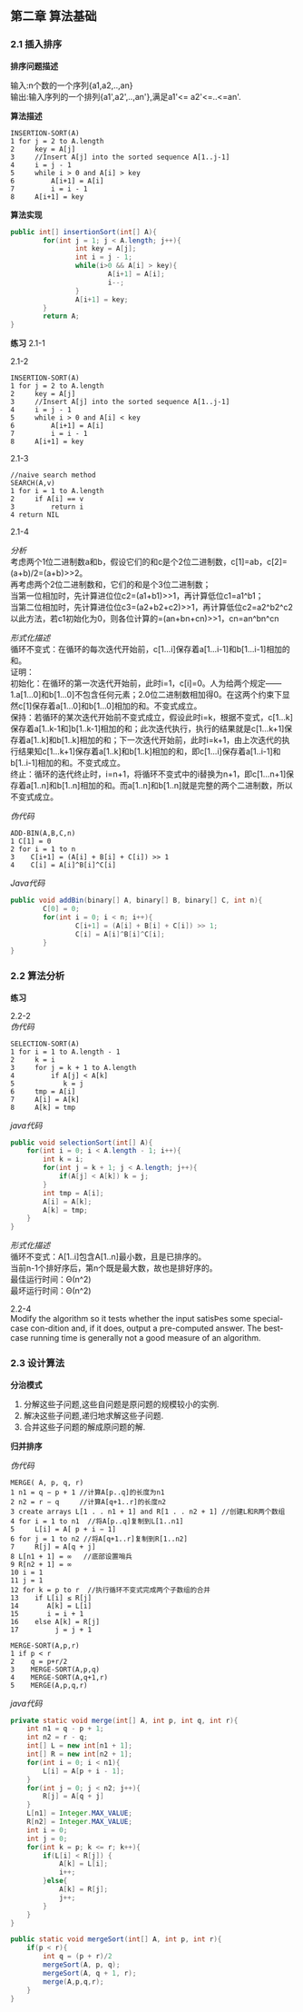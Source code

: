 第二章 算法基础
---
### 2.1 插入排序
**排序问题描述**

输入:n个数的一个序列{a1,a2,..,an} <br>
输出:输入序列的一个排列{a1',a2',..,an'},满足a1'<= a2'<=..<=an'.

**算法描述**
```
INSERTION-SORT(A)
1 for j = 2 to A.length
2     key = A[j]
3     //Insert A[j] into the sorted sequence A[1..j-1]
4     i = j - 1
5     while i > 0 and A[i] > key
6         A[i+1] = A[i]
7         i = i - 1
8     A[i+1] = key

```
**算法实现**
```java
public int[] insertionSort(int[] A){
        for(int j = 1; j < A.length; j++){
                int key = A[j];
                int i = j - 1;
                while(i>0 && A[i] > key){
                        A[i+1] = A[i];
                        i--;
                }
                A[i+1] = key;
        }
        return A;
}
```

**练习**
2.1-1 

2.1-2
```
INSERTION-SORT(A)
1 for j = 2 to A.length
2     key = A[j]
3     //Insert A[j] into the sorted sequence A[1..j-1]
4     i = j - 1
5     while i > 0 and A[i] < key
6         A[i+1] = A[i]
7         i = i - 1
8     A[i+1] = key
```
2.1-3
```
//naive search method
SEARCH(A,v)
1 for i = 1 to A.length
2     if A[i] == v
3         return i
4 return NIL
```
2.1-4

*分析*<br>
考虑两个1位二进制数a和b，假设它们的和c是个2位二进制数，c[1]=ab，c[2]=(a+b)/2=(a+b)>>2。<br>
再考虑两个2位二进制数和，它们的和是个3位二进制数；<br>
当第一位相加时，先计算进位位c2=(a1+b1)>>1，再计算低位c1=a1^b1；<br>
当第二位相加时，先计算进位位c3=(a2+b2+c2)>>1，再计算低位c2=a2^b2^c2<br>
以此方法，若c1初始化为0，则各位计算的=(an+bn+cn)>>1，cn=an^bn^cn<br>

*形式化描述*<br>
循环不变式：在循环的每次迭代开始前，c[1...i]保存着a[1...i-1]和b[1...i-1]相加的和。<br>
证明：<br>
初始化：在循环的第一次迭代开始前，此时i=1，c[i]=0。人为给两个规定——1.a[1...0]和b[1...0]不包含任何元素；2.0位二进制数相加得0。在这两个约束下显然c[1]保存着a[1...0]和b[1...0]相加的和。不变式成立。<br>
保持：若循环的某次迭代开始前不变式成立，假设此时i=k，根据不变式，c[1...k]保存着a[1..k-1和]b[1..k-1]相加的和；此次迭代执行，执行的结果就是c[1...k+1]保存着a[1..k]和b[1..k]相加的和；下一次迭代开始前，此时i=k+1，由上次迭代的执行结果知c[1...k+1]保存着a[1..k]和b[1..k]相加的和，即c[1...i]保存着a[1..i-1]和b[1..i-1]相加的和。不变式成立。<br>
终止：循环的迭代终止时，i=n+1，将循环不变式中的i替换为n+1，即c[1...n+1]保存着a[1..n]和b[1..n]相加的和。而a[1..n]和b[1..n]就是完整的两个二进制数，所以不变式成立。<br>

*伪代码*
```
ADD-BIN(A,B,C,n)
1 C[1] = 0
2 for i = 1 to n
3    C[i+1] = (A[i] + B[i] + C[i]) >> 1
4    C[i] = A[i]^B[i]^C[i]
```

*Java代码*
```java
public void addBin(binary[] A, binary[] B, binary[] C, int n){
        C[0] = 0;
        for(int i = 0; i < n; i++){
                C[i+1] = (A[i] + B[i] + C[i]) >> 1;
                C[i] = A[i]^B[i]^C[i];
        }
}
```
### 2.2 算法分析

**练习**

2.2-2<br>
*伪代码*
```
SELECTION-SORT(A)
1 for i = 1 to A.length - 1
2     k = i
3     for j = k + 1 to A.length
4         if A[j] < A[k] 
5            k = j
6     tmp = A[i]
7     A[i] = A[k]
8     A[k] = tmp
```

*java代码*
```java
public void selectionSort(int[] A){
    for(int i = 0; i < A.length - 1; i++){
        int k = i;
        for(int j = k + 1; j < A.length; j++){
            if(A[j] < A[k]) k = j;
        }
        int tmp = A[i];
        A[i] = A[k];
        A[k] = tmp;
    }
}
```

*形式化描述*<br>
循环不变式：A[1..i]包含A[1..n]最小数，且是已排序的。<br>
当前n-1个排好序后，第n个既是最大数，故也是排好序的。<br>
最佳运行时间：Θ(n^2)<br>
最坏运行时间：Θ(n^2)<br>

2.2-4<br>
Modify the algorithm so it tests whether the input satisÞes some special-case con-dition and, if it does, output a pre-computed answer. The best-case running time is generally not a good measure of an algorithm.

### 2.3 设计算法

**分治模式**<br>
1. 分解这些子问题,这些自问题是原问题的规模较小的实例.<br>
2. 解决这些子问题,递归地求解这些子问题.<br>
3. 合并这些子问题的解成原问题的解.<br>

**归并排序**<br>

*伪代码*
```
MERGE( A, p, q, r)
1 n1 = q − p + 1 //计算A[p..q]的长度为n1
2 n2 = r − q     //计算A[q+1..r]的长度n2
3 create arrays L[1 . . n1 + 1] and R[1 . . n2 + 1] //创建L和R两个数组
4 for i = 1 to n1  //将A[p..q]复制到L[1..n1]
5     L[i] = A[ p + i − 1]
6 for j = 1 to n2 //将A[q+1..r]复制到R[1..n2]
7     R[j] = A[q + j]
8 L[n1 + 1] = ∞   //底部设置哨兵
9 R[n2 + 1] = ∞
10 i = 1
11 j = 1
12 for k = p to r  //执行循环不变式完成两个子数组的合并
13    if L[i] ≤ R[j]
14       A[k] = L[i]
15       i = i + 1
16    else A[k] = R[j]
17         j = j + 1
```
```
MERGE-SORT(A,p,r)
1 if p < r
2    q = p+r/2
3    MERGE-SORT(A,p,q)
4    MERGE-SORT(A,q+1,r)
5    MERGE(A,p,q,r)
```

*java代码*
```java
private static void merge(int[] A, int p, int q, int r){
    int n1 = q - p + 1;
    int n2 = r - q;
    int[] L = new int[n1 + 1];
    int[] R = new int[n2 + 1];
    for(int i = 0; i < n1){
        L[i] = A[p + i - 1];
    }
    for(int j = 0; j < n2; j++){
        R[j] = A[q + j]
    }
    L[n1] = Integer.MAX_VALUE;
    R[n2] = Integer.MAX_VALUE;
    int i = 0;
    int j = 0;
    for(int k = p; k <= r; k++){
        if(L[i] < R[j]) {
            A[k] = L[i];
            i++;
        }else{
            A[k] = R[j];
            j++;
        }
    }
}

public static void mergeSort(int[] A, int p, int r){
    if(p < r){
        int q = (p + r)/2
        mergeSort(A, p, q);
        mergeSort(A, q + 1, r);
        merge(A,p,q,r);
    }
}
```




